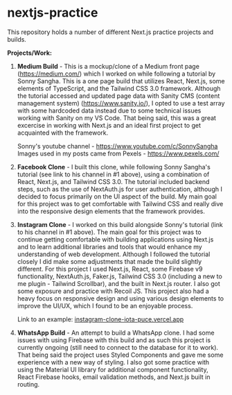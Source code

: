 # nextjs-practice  
This repository holds a number of different Next.js practice projects and builds.

**Projects/Work:**

1. **Medium Build** - This is a mockup/clone of a Medium front page (https://medium.com/) which I worked on while following a tutorial by Sonny Sangha. This is a one page build that utilizes React, Next.js, some elements of TypeScript, and the Tailwind CSS 3.0 framework. Although the tutorial accessed and updated page data with Sanity CMS (content management system) (https://www.sanity.io/), I opted to use a test array with some hardcoded data instead due to some technical issues working with Sanity on my VS Code. That being said, this was a great excercise in working with Next.js and an ideal first project to get acquainted with the framework.

      Sonny's youtube channel - https://www.youtube.com/c/SonnySangha  
      Images used in my posts came from Pexels - https://www.pexels.com/ 
    
2. **Facebook Clone** - I built this clone, while following Sonny Sangha's tutorial (see link to his channel in #1 above), using a combination of React, Next.js, and Tailwind CSS 3.0. The tutorial included backend steps, such as the use of NextAuth.js for user authentication, although I decided to focus primarily on the UI aspect of the build. My main goal for this project was to get comfortable with Tailwind CSS and really dive into the responsive design elements that the framework provides.  

3. **Instagram Clone** - I worked on this build alongside Sonny's tutorial (link to his channel in #1 above). The main goal for this project was to continue getting comfortable with building applications using Next.js and to learn additional libraries and tools that would enhance my understanding of web development. Although I followed the tutorial closely I did make some adjustments that made the build slightly different. For this project I used Next.js, React, some Firebase v9 functionality, NextAuth.js, Faker.js, Tailwind CSS 3.0 (including a new to me plugin - Tailwind Scrollbar), and the built in Next.js router. I also got some exposure and practice with Recoil JS. This project also had a heavy focus on responsive design and using various design elements to improve the UI/UX, which I found to be an enjoyable process.

      Link to an example: [instagram-clone-iota-puce.vercel.app](https://instagram-clone-iota-puce.vercel.app/)

4. **WhatsApp Build** - An attempt to build a WhatsApp clone. I had some issues with using Firebase with this build and as such this project is currently ongoing (still need to connect to the database for it to work). That being said the project uses Styled Components and gave me some experience with a new way of styling. I also got some practice with using the Material UI library for additional component functionality, React Firebase hooks, email validation methods, and Next.js built in routing.  
